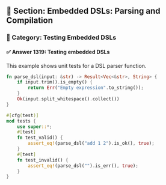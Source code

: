 ## 📘 Section: Embedded DSLs: Parsing and Compilation
### 🔹 Category: Testing Embedded DSLs
#### ✅ Answer 1319: Testing embedded DSLs

This example shows unit tests for a DSL parser function.

```rust
fn parse_dsl(input: &str) -> Result<Vec<&str>, String> {
    if input.trim().is_empty() {
        return Err("Empty expression".to_string());
    }
    Ok(input.split_whitespace().collect())
}

#[cfg(test)]
mod tests {
    use super::*;
    #[test]
    fn test_valid() {
        assert_eq!(parse_dsl("add 1 2").is_ok(), true);
    }
    #[test]
    fn test_invalid() {
        assert_eq!(parse_dsl("").is_err(), true);
    }
}
```
